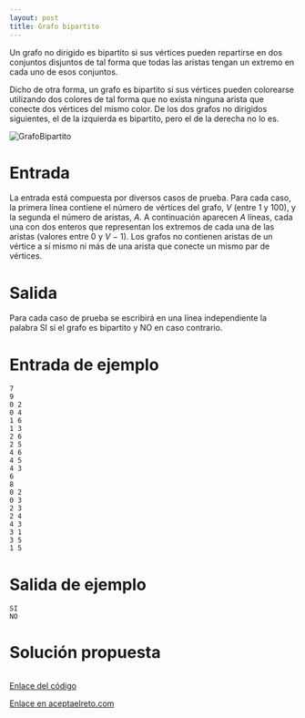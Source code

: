 ```yaml
---
layout: post
title: Grafo bipartito
---
```


Un grafo no dirigido es bipartito si sus vértices pueden repartirse en dos conjuntos disjuntos de tal forma que todas las aristas tengan un extremo en cada uno de esos conjuntos.

Dicho de otra forma, un grafo es bipartito si sus vértices pueden colorearse utilizando dos colores de tal forma que no exista ninguna arista que conecte dos vértices del mismo color. De los dos grafos no dirigidos siguientes, el de la izquierda es bipartito, pero el de la derecha no lo es. 

![GrafoBipartito](https://www.aceptaelreto.com/pub/problems/v002/79/st/statements/Spanish/GrafoBipartito.svg)

# Entrada

La entrada está compuesta por diversos casos de prueba. Para cada caso, la primera línea contiene el número de vértices del grafo, _V_ (entre 1 y 100), y la segunda el número de aristas, _A_. A continuación aparecen _A_ líneas, cada una con dos enteros que representan los extremos de cada una de las aristas (valores entre 0 y _V_ − 1). Los grafos no contienen aristas de un vértice a sí mismo ni más de una arista que conecte un mismo par de vértices. 

# Salida

Para cada caso de prueba se escribirá en una línea independiente la palabra SI si el grafo es bipartito y NO en caso contrario. 

# Entrada de ejemplo

```
7
9
0 2
0 4
1 6
1 3
2 6
2 5
4 6
4 5
4 3
6
8
0 2
0 3
2 3
2 4
4 3
3 1
3 5
1 5
```

# Salida de ejemplo

```
SI
NO
```

# Solución propuesta

``` python

```

[Enlace del código](https://github.com/israelem/aceptaelreto/blob/master/codes/2018-12-24-grafo.py)

[Enlace en aceptaelreto.com](https://www.aceptaelreto.com/problem/statement.php?id=279)

